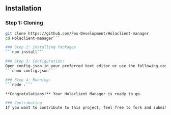 ## Installation

### Step 1: Cloning

```bash
git clone https://github.com/Fex-Development/Holaclient-manager
cd Holaclient-manager```

### Step 2: Installing Packages
```npm install```

### Step 3: Configuration:
Open config.json in your preferred text editor or use the following command:
```nano config.json```

### Step 4: Running:
```node .```

**Congratulations!** Your Holaclient Manager is ready to go. 

### Contributing
If you want to contribute to this project, feel free to fork and submit a pull request. I would appreciate your help a lot!
